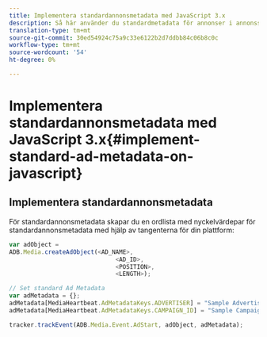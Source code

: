 ```yaml
---
title: Implementera standardannonsmetadata med JavaScript 3.x
description: Så här använder du standardmetadata för annonser i annonsspårning i en webbläsare med JavaScript 3.x-appar.
translation-type: tm+mt
source-git-commit: 30ed54924c75a9c33e6122b2d7ddbb84c06b8c0c
workflow-type: tm+mt
source-wordcount: '54'
ht-degree: 0%

---
```



# Implementera standardannonsmetadata med JavaScript 3.x{#implement-standard-ad-metadata-on-javascript}

## Implementera standardannonsmetadata

För standardannonsmetadata skapar du en ordlista med nyckelvärdepar för standardannonsmetadata med hjälp av tangenterna för din plattform:

```js
var adObject =
ADB.Media.createAdObject(<AD_NAME>,
                              <AD_ID>,
                              <POSITION>,
                              <LENGTH>);

// Set standard Ad Metadata
var adMetadata = {};
adMetadata[MediaHeartbeat.AdMetadataKeys.ADVERTISER] = "Sample Advertiser";
adMetadata[MediaHeartbeat.AdMetadataKeys.CAMPAIGN_ID] = "Sample Campaign";

tracker.trackEvent(ADB.Media.Event.AdStart, adObject, adMetadata);
```
